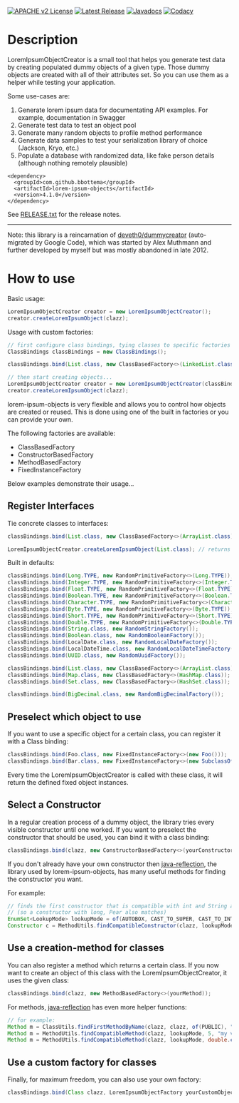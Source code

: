 [![APACHE v2 License](https://img.shields.io/badge/license-apachev2-blue.svg?style=flat)](LICENSE-2.0.txt) 
[![Latest Release](https://img.shields.io/maven-central/v/com.github.bbottema/lorem-ipsum-objects.svg?style=flat)](http://search.maven.org/#search%7Cgav%7C1%7Cg%3A%22com.github.bbottema%22%20AND%20a%3A%22lorem-ipsum-objects%22) 
[![Javadocs](http://www.javadoc.io/badge/com.github.bbottema/lorem-ipsum-objects.svg)](http://www.javadoc.io/doc/com.github.bbottema/lorem-ipsum-objects)
[![Codacy](https://img.shields.io/codacy/grade/189c035f5cd549f2a936b3b3b215df1f?style=flat)](https://www.codacy.com/app/b-bottema/lorem-ipsum-objects)

# Description

LoremIpsumObjectCreator is a small tool that helps you generate test data by creating 
populated dummy objects of a given type. Those dummy objects are created with 
all of their attributes set. So you can use them as a helper while testing your 
application.

Some use-cases are:

 1. Generate lorem ipsum data for documentating API examples. For example, documentation in Swagger
 2. Generate test data to test an object pool
 3. Generate many random objects to profile method performance
 4. Generate data samples to test your serialization library of choice (Jackson, Kryo, etc.)
 5. Populate a database with randomized data, like fake person details (although nothing remotely plausible)

```
<dependency>
  <groupId>com.github.bbottema</groupId>
  <artifactId>lorem-ipsum-objects</artifactId>
  <version>4.1.0</version>
</dependency>
```

See [RELEASE.txt](RELEASE.txt) for the release notes.

---
Note: this library is a reincarnation of [deveth0/dummycreator](https://github.com/deveth0/dummycreator) 
(auto-migrated by Google Code), which was started by Alex Muthmann and further developed by myself but was 
mostly abandoned in late 2012.

# How to use

Basic usage: 

```java
LoremIpsumObjectCreator creator = new LoremIpsumObjectCreator();
creator.createLoremIpsumObject(clazz);
```

Usage with custom factories:

```java
// first configure class bindings, tying classes to specific factories
ClassBindings classBindings = new ClassBindings();

classBindings.bind(List.class, new ClassBasedFactory<>(LinkedList.class));

// then start creating objects...
LoremIpsumObjectCreator creator = new LoremIpsumObjectCreator(classBindings);
creator.createLoremIpsumObject(clazz);
```

lorem-ipsum-objects is very flexible and allows you to control how objects are created or reused. 
This is done using one of the built in factories or you can provide your own.

The following factories are available:

 * ClassBasedFactory
 * ConstructorBasedFactory
 * MethodBasedFactory
 * FixedInstanceFactory
 
Below examples demonstrate their usage...

## Register Interfaces

Tie concrete classes to interfaces:

```java
classBindings.bind(List.class, new ClassBasedFactory<>(ArrayList.class));

LoremIpsumObjectCreator.createLoremIpsumObject(List.class); // returns an ArrayList
```

Built in defaults:

```java
classBindings.bind(Long.TYPE, new RandomPrimitiveFactory<>(Long.TYPE));
classBindings.bind(Integer.TYPE, new RandomPrimitiveFactory<>(Integer.TYPE));
classBindings.bind(Float.TYPE, new RandomPrimitiveFactory<>(Float.TYPE));
classBindings.bind(Boolean.TYPE, new RandomPrimitiveFactory<>(Boolean.TYPE));
classBindings.bind(Character.TYPE, new RandomPrimitiveFactory<>(Character.TYPE));
classBindings.bind(Byte.TYPE, new RandomPrimitiveFactory<>(Byte.TYPE));
classBindings.bind(Short.TYPE, new RandomPrimitiveFactory<>(Short.TYPE));
classBindings.bind(Double.TYPE, new RandomPrimitiveFactory<>(Double.TYPE));
classBindings.bind(String.class, new RandomStringFactory());
classBindings.bind(Boolean.class, new RandomBooleanFactory());
classBindings.bind(LocalDate.class, new RandomLocalDateFactory());
classBindings.bind(LocalDateTime.class, new RandomLocalDateTimeFactory());
classBindings.bind(UUID.class, new RandomUuidFactory());

classBindings.bind(List.class, new ClassBasedFactory<>(ArrayList.class));
classBindings.bind(Map.class, new ClassBasedFactory<>(HashMap.class));
classBindings.bind(Set.class, new ClassBasedFactory<>(HashSet.class));

classBindings.bind(BigDecimal.class, new RandomBigDecimalFactory());
```

## Preselect which object to use

If you want to use a specific object for a certain class, you can register it
with a Class binding:

```java
classBindings.bind(Foo.class, new FixedInstanceFactory<>(new Foo()));
classBindings.bind(Bar.class, new FixedInstanceFactory<>(new SubclassOfBar()));
```

Every time the LoremIpsumObjectCreator is called with these class, it will return 
the defined fixed object instances.

## Select a Constructor
       
In a regular creation process of a dummy object, the library tries every visible 
constructor until one worked. If you want to preselect the
constructor that should be used, you can bind it with a class binding:

```java
classBindings.bind(clazz, new ConstructorBasedFactory<>(yourConstructor));
```

If you don't already have your own constructor then [java-reflection](https://github.com/bbottema/java-reflection), 
the library used by lorem-ipsum-objects, has many useful methods for finding the constructor you want.

For example:

```java
// finds the first constructor that is compatible with int and String arguments 
// (so a constructor with long, Pear also matches)
EnumSet<LookupMode> lookupMode = of(AUTOBOX, CAST_TO_SUPER, CAST_TO_INTERFACE);
Constructor c = MethodUtils.findCompatibleConstructor(clazz, lookupMode, int.class, Fruit.class);
```

## Use a creation-method for classes

You can also register a method which returns a certain class. If you now want
to create an object of this class with the LoremIpsumObjectCreator, it uses the given
class:

```java
classBindings.bind(clazz, new MethodBasedFactory<>(yourMethod));
```

For methods, [java-reflection](https://github.com/bbottema/java-reflection) has even more helper functions:

```java
// for example:
Method m = ClassUtils.findFirstMethodByName(clazz, clazz, of(PUBLIC), "myFactoryMethod");
Method m = MethodUtils.findCompatibleMethod(clazz, lookupMode, 5, "my value");
Method m = MethodUtils.findCompatibleMethod(clazz, lookupMode, double.class, String.class);
```
    
## Use a custom factory for classes

Finally, for maximum freedom, you can also use your own factory:

```java
classBindings.bind(Class clazz, LoremIpsumObjectFactory yourCustomObjectFactory);
```